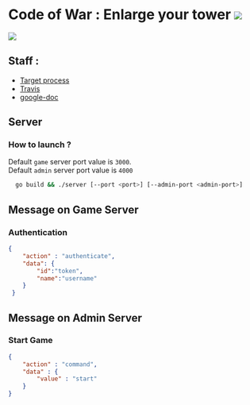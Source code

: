 # Code of War : Enlarge your tower ![](https://travis-ci.org/ttfx-bordeaux/code-of-war-5.svg?branch=master)
![](http://www.codeofwar.net/sites/all/themes/cow/images/xlogo.png.pagespeed.ic.n8tK1fUftd.png)

## Staff :
- [Target process](https://kriyss.tpondemand.com)
- [Travis](https://travis-ci.org/ttfx-bordeaux/code-of-war-5)
- [google-doc](https://docs.google.com/document/d/1mAcHqqwybe-Z9JYzGX4Fi2q3ZZmjIFUjllQGPF7tQ-w/edit?usp=sharing)

## Server

### How to launch ?

Default `game` server port value is `3000`.  
Default `admin` server port value is `4000`
```sh
  go build && ./server [--port <port>] [--admin-port <admin-port>]
```



## Message on Game Server 

### Authentication

```json 
{
    "action" : "authenticate",
    "data": {
        "id":"token",
        "name":"username"
    }
 }
```

## Message on Admin Server

### Start Game

```json 
{
    "action" : "command", 
    "data" : {
        "value" : "start"
    }
}
```
